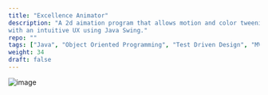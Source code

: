 ```yaml
---
title: "Excellence Animator"
description: "A 2d aimation program that allows motion and color tweening. Built
with an intuitive UX using Java Swing."
repo: ""
tags: ["Java", "Object Oriented Programming", "Test Driven Design", "MVC"]
weight: 34
draft: false
---
```


![image](/images/animator.png)

